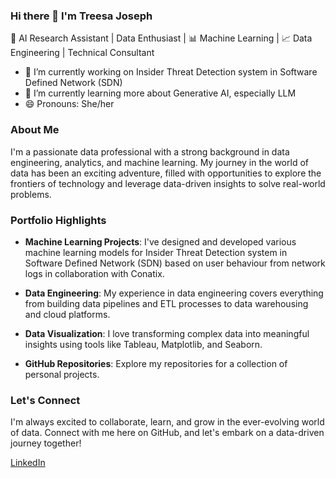 ### Hi there 👋 I'm Treesa Joseph

🚀 AI Research Assistant | Data Enthusiast | 📊 Machine Learning | 📈 Data Engineering | Technical Consultant

- 🔭 I’m currently working on Insider Threat Detection system in Software Defined Network (SDN)
- 🌱 I’m currently learning more about Generative AI, especially LLM
- 😄 Pronouns: She/her


### About Me

I'm a passionate data professional with a strong background in data engineering, analytics, and machine learning. My journey in the world of data has been an exciting adventure, filled with opportunities to explore the frontiers of technology and leverage data-driven insights to solve real-world problems.

### Portfolio Highlights

- **Machine Learning Projects**: I've designed and developed various machine learning models for Insider Threat Detection system in Software Defined Network (SDN) based on user behaviour from network logs in collaboration with Conatix.

- **Data Engineering**: My experience in data engineering covers everything from building data pipelines and ETL processes to data warehousing and cloud platforms.

- **Data Visualization**: I love transforming complex data into meaningful insights using tools like Tableau, Matplotlib, and Seaborn.

- **GitHub Repositories**: Explore my repositories for a collection of personal projects.

### Let's Connect

I'm always excited to collaborate, learn, and grow in the ever-evolving world of data. Connect with me here on GitHub, and let's embark on a data-driven journey together!

[LinkedIn](https://www.linkedin.com/in/treesa-joseph-chakkiath) 
